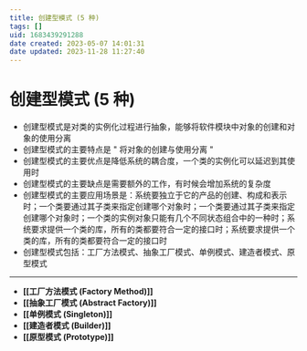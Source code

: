 ```yaml
---
title: 创建型模式 (5 种)
tags: []
uid: 1683439291288
date created: 2023-05-07 14:01:31
date updated: 2023-11-28 11:27:40
---
```


# 创建型模式 (5 种)

- 创建型模式是对类的实例化过程进行抽象，能够将软件模块中对象的创建和对象的使用分离
- 创建型模式的主要特点是 " 将对象的创建与使用分离 "
- 创建型模式的主要优点是降低系统的耦合度，一个类的实例化可以延迟到其使用时
- 创建型模式的主要缺点是需要额外的工作，有时候会增加系统的复杂度
- 创建型模式的主要应用场景是：系统要独立于它的产品的创建、构成和表示时；一个类要通过其子类来指定创建哪个对象时；一个类要通过其子类来指定创建哪个对象时；一个类的实例对象只能有几个不同状态组合中的一种时；系统要求提供一个类的库，所有的类都要符合一定的接口时；系统要求提供一个类的库，所有的类都要符合一定的接口时
- 创建型模式包括：工厂方法模式、抽象工厂模式、单例模式、建造者模式、原型模式
---
- **[[工厂方法模式 (Factory Method)]]**
- **[[抽象工厂模式 (Abstract Factory)]]**
- **[[单例模式 (Singleton)]]**
- **[[建造者模式 (Builder)]]**
- **[[原型模式 (Prototype)]]**
